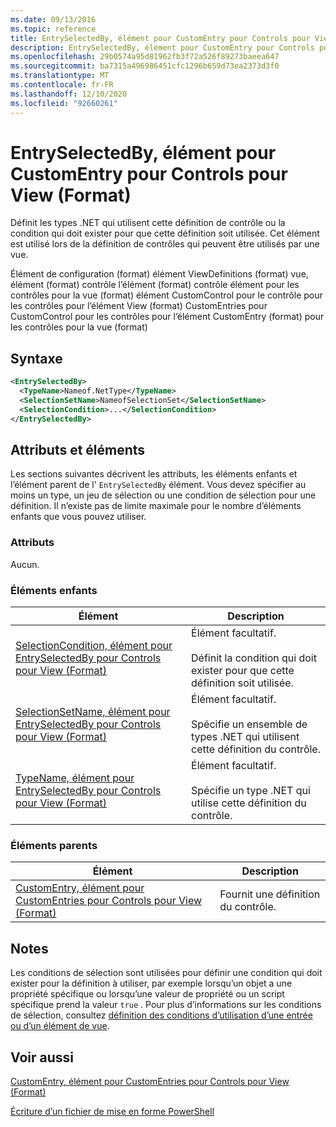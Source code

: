 ```yaml
---
ms.date: 09/13/2016
ms.topic: reference
title: EntrySelectedBy, élément pour CustomEntry pour Controls pour View (Format)
description: EntrySelectedBy, élément pour CustomEntry pour Controls pour View (Format)
ms.openlocfilehash: 29b0574a95d81962fb3f72a526f89273baeea647
ms.sourcegitcommit: ba7315a496986451cfc1296b659d73ea2373d3f0
ms.translationtype: MT
ms.contentlocale: fr-FR
ms.lasthandoff: 12/10/2020
ms.locfileid: "92660261"
---
```

# <a name="entryselectedby-element-for-customentry-for-controls-for-view-format"></a>EntrySelectedBy, élément pour CustomEntry pour Controls pour View (Format)

Définit les types .NET qui utilisent cette définition de contrôle ou la condition qui doit exister pour que cette définition soit utilisée. Cet élément est utilisé lors de la définition de contrôles qui peuvent être utilisés par une vue.

Élément de configuration (format) élément ViewDefinitions (format) vue, élément (format) contrôle l’élément (format) contrôle élément pour les contrôles pour la vue (format) élément CustomControl pour le contrôle pour les contrôles pour l’élément View (format) CustomEntries pour CustomControl pour les contrôles pour l’élément CustomEntry (format) pour les contrôles pour la vue (format)

## <a name="syntax"></a>Syntaxe

```xml
<EntrySelectedBy>
  <TypeName>Nameof.NetType</TypeName>
  <SelectionSetName>NameofSelectionSet</SelectionSetName>
  <SelectionCondition>...</SelectionCondition>
</EntrySelectedBy>
```

## <a name="attributes-and-elements"></a>Attributs et éléments

Les sections suivantes décrivent les attributs, les éléments enfants et l’élément parent de l' `EntrySelectedBy` élément. Vous devez spécifier au moins un type, un jeu de sélection ou une condition de sélection pour une définition. Il n’existe pas de limite maximale pour le nombre d’éléments enfants que vous pouvez utiliser.

### <a name="attributes"></a>Attributs

Aucun.

### <a name="child-elements"></a>Éléments enfants

|Élément|Description|
|-------------|-----------------|
|[SelectionCondition, élément pour EntrySelectedBy pour Controls pour View (Format)](./selectioncondition-element-for-entryselectedby-for-controls-for-view-format.md)|Élément facultatif.<br /><br /> Définit la condition qui doit exister pour que cette définition soit utilisée.|
|[SelectionSetName, élément pour EntrySelectedBy pour Controls pour View (Format)](./selectionsetname-element-for-entryselectedby-for-controls-for-view-format.md)|Élément facultatif.<br /><br /> Spécifie un ensemble de types .NET qui utilisent cette définition du contrôle.|
|[TypeName, élément pour EntrySelectedBy pour Controls pour View (Format)](./typename-element-for-entryselectedby-for-controls-for-view-format.md)|Élément facultatif.<br /><br /> Spécifie un type .NET qui utilise cette définition du contrôle.|

### <a name="parent-elements"></a>Éléments parents

|Élément|Description|
|-------------|-----------------|
|[CustomEntry, élément pour CustomEntries pour Controls pour View (Format)](./customentry-element-for-customentries-for-controls-for-view-format.md)|Fournit une définition du contrôle.|

## <a name="remarks"></a>Notes

Les conditions de sélection sont utilisées pour définir une condition qui doit exister pour la définition à utiliser, par exemple lorsqu’un objet a une propriété spécifique ou lorsqu’une valeur de propriété ou un script spécifique prend la valeur `true` . Pour plus d’informations sur les conditions de sélection, consultez [définition des conditions d’utilisation d’une entrée ou d’un élément de vue](./defining-conditions-for-displaying-data.md).

## <a name="see-also"></a>Voir aussi

[CustomEntry, élément pour CustomEntries pour Controls pour View (Format)](./customentry-element-for-customentries-for-controls-for-view-format.md)

[Écriture d’un fichier de mise en forme PowerShell](./writing-a-powershell-formatting-file.md)

